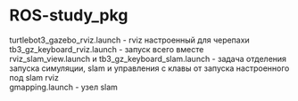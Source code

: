 # ROS-study_pkg

turtlebot3_gazebo_rviz.launch - rviz настроенный для черепахи  
tb3_gz_keyboard_rviz.launch - запуск всего вместе  
rviz_slam_view.launch и tb3_gz_keyboard_slam.launch - задача отделения запуска симуляции, slam и управления с клавы от запуска настроенного под slam rviz  
gmapping.launch - узел slam  

